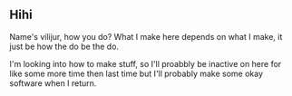 ## Hihi
Name's vilijur, how you do? What I make here depends on what I make, it just be how the do be the do.

I'm looking into how to make stuff, so I'll proabbly be inactive on here for
like some more time then last time but I'll probably make some okay software when I return.
